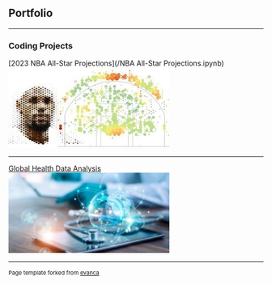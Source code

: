## Portfolio

---

### Coding Projects

[2023 NBA All-Star Projections](/NBA All-Star Projections.ipynb)
<img src="images/nbaig.jpg?raw=true"/>

---
[Global Health Data Analysis](/pdf/sample_presentation.pdf)
<img src="images/gw.jpg?raw=true"/>





---
<p style="font-size:11px">Page template forked from <a href="https://github.com/evanca/quick-portfolio">evanca</a></p>
<!-- Remove above link if you don't want to attibute -->
